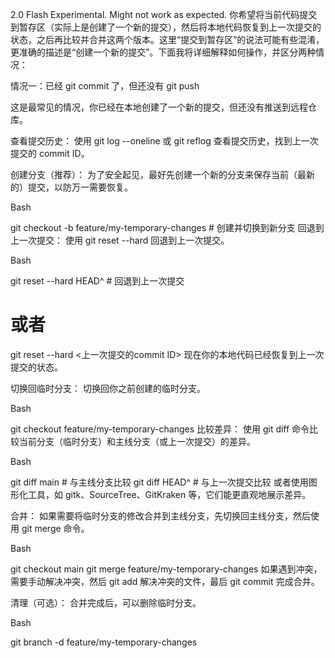 2.0 Flash Experimental. Might not work as expected.
你希望将当前代码提交到暂存区（实际上是创建了一个新的提交），然后将本地代码恢复到上一次提交的状态，之后再比较并合并这两个版本。这里“提交到暂存区”的说法可能有些混淆，更准确的描述是“创建一个新的提交”。下面我将详细解释如何操作，并区分两种情况：

情况一：已经 git commit 了，但还没有 git push

这是最常见的情况，你已经在本地创建了一个新的提交，但还没有推送到远程仓库。

查看提交历史： 使用 git log --oneline 或 git reflog 查看提交历史，找到上一次提交的 commit ID。

创建分支（推荐）： 为了安全起见，最好先创建一个新的分支来保存当前（最新的）提交，以防万一需要恢复。

Bash

git checkout -b feature/my-temporary-changes  # 创建并切换到新分支
回退到上一次提交： 使用 git reset --hard 回退到上一次提交。

Bash

git reset --hard HEAD^  # 回退到上一次提交
# 或者
git reset --hard <上一次提交的commit ID>
现在你的本地代码已经恢复到上一次提交的状态。

切换回临时分支： 切换回你之前创建的临时分支。

Bash

git checkout feature/my-temporary-changes
比较差异： 使用 git diff 命令比较当前分支（临时分支）和主线分支（或上一次提交）的差异。

Bash

git diff main  # 与主线分支比较
git diff HEAD^ # 与上一次提交比较
或者使用图形化工具，如 gitk、SourceTree、GitKraken 等，它们能更直观地展示差异。

合并： 如果需要将临时分支的修改合并到主线分支，先切换回主线分支，然后使用 git merge 命令。

Bash

git checkout main
git merge feature/my-temporary-changes
如果遇到冲突，需要手动解决冲突，然后 git add 解决冲突的文件，最后 git commit 完成合并。

清理（可选）： 合并完成后，可以删除临时分支。

Bash

git branch -d feature/my-temporary-changes

